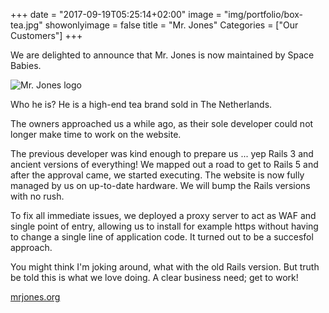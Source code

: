 +++
date = "2017-09-19T05:25:14+02:00"
image = "img/portfolio/box-tea.jpg"
showonlyimage = false
title = "Mr. Jones"
Categories = ["Our Customers"]
+++

We are delighted to announce that Mr. Jones is now maintained by Space Babies.
<!--more-->

![Mr. Jones logo][1]

Who he is? He is a high-end tea brand sold in The Netherlands.

The owners approached us a while ago, as their sole developer could not longer
make time to work on the website.

The previous developer was kind enough to prepare us ... yep Rails 3 and ancient
versions of everything! We mapped out a road to get to Rails 5 and after the
approval came, we started executing. The website is now fully managed by us on
up-to-date hardware. We will bump the Rails versions with no rush.

To fix all immediate issues, we deployed a proxy server to act as WAF and single
point of entry, allowing us to install for example https without having to change
a single line of application code. It turned out to be a succesfol approach.

You might think I'm joking around, what with the old Rails version. But truth
be told this is what we love doing. A clear business need; get to work!

[mrjones.org](https://mrjones.org/)

[1]: /img/portfolio/mr-jones.png
